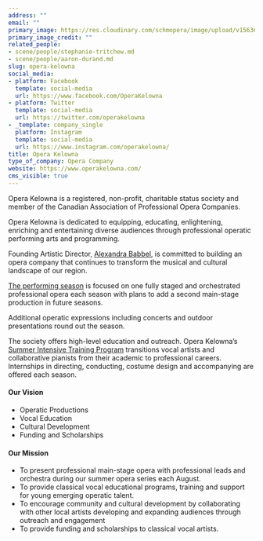 ```yaml
---
address: ""
email: ""
primary_image: https://res.cloudinary.com/schmopera/image/upload/v1563655303/media/2019/07/Logo-OperaKelowna.jpg
primary_image_credit: ""
related_people:
- scene/people/stephanie-tritchew.md
- scene/people/aaron-durand.md
slug: opera-kelowna
social_media:
- platform: Facebook
  template: social-media
  url: https://www.facebook.com/OperaKelowna
- platform: Twitter
  template: social-media
  url: https://twitter.com/operakelowna
- _template: company_single
  platform: Instagram
  template: social-media
  url: https://www.instagram.com/operakelowna/
title: Opera Kelowna
type_of_company: Opera Company
website: https://www.operakelowna.com/
cms_visible: true
---
```

Opera Kelowna is a registered, non-profit, charitable status society and member of the Canadian Association of Professional Opera Companies.

Opera Kelowna is dedicated to equipping, educating, enlightening, enriching and entertaining diverse audiences through professional operatic performing arts and programming.

Founding Artistic Director, [Alexandra Babbel](http://www.operakelowna.com/about/artistic-director/), is committed to building an opera company that continues to transform the musical and cultural landscape of our region.

[The performing season](http://www.operakelowna.com/the-season/) is focused on one fully staged and orchestrated professional opera each season with plans to add a second main-stage production in future seasons.

Additional operatic expressions including concerts and outdoor presentations round out the season.

The society offers high-level education and outreach. Opera Kelowna’s [Summer Intensive Training Program](http://www.operakelowna.com/education/summer-intensive-training-program/) transitions vocal artists and collaborative pianists from their academic to professional careers. Internships in directing, conducting, costume design and accompanying are offered each season.

#### Our Vision

* Operatic Productions
* Vocal Education
* Cultural Development
* Funding and Scholarships

#### Our Mission

* To present professional main-stage opera with professional leads and orchestra during our summer opera series each August.
* To provide classical vocal educational programs, training and support for young emerging operatic talent.
* To encourage community and cultural development by collaborating with other local artists developing and expanding audiences through outreach and engagement
* To provide funding and scholarships to classical vocal artists.
